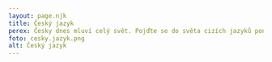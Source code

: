```yaml
---
layout: page.njk
title: Český jazyk
perex: Česky dnes mluví celý svět. Pojďte se do světa cizích jazyků ponořit s námi!
foto: cesky.jazyk.png
alt: Český jazyk
---
```


<article class="course">

	

</article>
